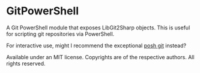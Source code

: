 GitPowerShell
=============

A Git PowerShell module that exposes LibGit2Sharp objects.  This is useful for scripting git repositories via PowerShell.

For interactive use, might I recommend the exceptional [posh git](https://github.com/dahlbyk/posh-git) instead?

Available under an MIT license.  Copyrights are of the respective authors.  All rights reserved.
